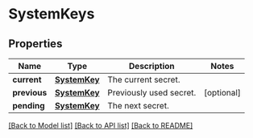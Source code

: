 # SystemKeys

## Properties
Name | Type | Description | Notes
------------ | ------------- | ------------- | -------------
**current** | [**SystemKey**](SystemKey.md) | The current secret. | 
**previous** | [**SystemKey**](SystemKey.md) | Previously used secret. | [optional] 
**pending** | [**SystemKey**](SystemKey.md) | The next secret. | 

[[Back to Model list]](../README.md#documentation-for-models) [[Back to API list]](../README.md#documentation-for-api-endpoints) [[Back to README]](../README.md)


